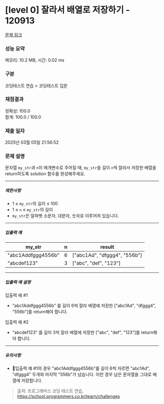 # [level 0] 잘라서 배열로 저장하기 - 120913 

[문제 링크](https://school.programmers.co.kr/learn/courses/30/lessons/120913) 

### 성능 요약

메모리: 10.2 MB, 시간: 0.02 ms

### 구분

코딩테스트 연습 > 코딩테스트 입문

### 채점결과

정확성: 100.0<br/>합계: 100.0 / 100.0

### 제출 일자

2025년 03월 05일 21:56:52

### 문제 설명

<p>문자열 <code>my_str</code>과 <code>n</code>이 매개변수로 주어질 때, <code>my_str</code>을 길이 <code>n</code>씩 잘라서 저장한 배열을 return하도록 solution 함수를 완성해주세요.</p>

<hr>

<h5>제한사항</h5>

<ul>
<li>1 ≤ <code>my_str</code>의 길이 ≤ 100</li>
<li>1 ≤ <code>n</code> ≤ <code>my_str</code>의 길이</li>
<li><code>my_str</code>은 알파벳 소문자, 대문자, 숫자로 이루어져 있습니다.</li>
</ul>

<hr>

<h5>입출력 예</h5>
<table class="table">
        <thead><tr>
<th>my_str</th>
<th>n</th>
<th>result</th>
</tr>
</thead>
        <tbody><tr>
<td>"abc1Addfggg4556b"</td>
<td>6</td>
<td>["abc1Ad", "dfggg4", "556b"]</td>
</tr>
<tr>
<td>"abcdef123"</td>
<td>3</td>
<td>["abc", "def", "123"]</td>
</tr>
</tbody>
      </table>
<hr>

<h5>입출력 예 설명</h5>

<p>입출력 예 #1</p>

<ul>
<li>"abc1Addfggg4556b" 를 길이 6씩 잘라 배열에 저장한 ["abc1Ad", "dfggg4", "556b"]를 return해야 합니다.</li>
</ul>

<p>입출력 예 #2</p>

<ul>
<li>"abcdef123" 를 길이 3씩 잘라 배열에 저장한 ["abc", "def", "123"]를 return해야 합니다.</li>
</ul>

<hr>

<h5>유의사항</h5>

<ul>
<li>입출력 예 #1의 경우 "abc1Addfggg4556b"를 길이 6씩 자르면 "abc1Ad", "dfggg4" 두개와 마지막 "556b"가 남습니다. 이런 경우 남은 문자열을 그대로 배열에 저장합니다.</li>
</ul>


> 출처: 프로그래머스 코딩 테스트 연습, https://school.programmers.co.kr/learn/challenges